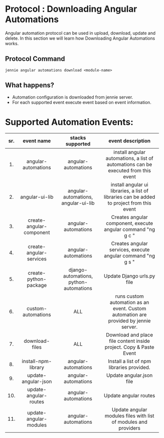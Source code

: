 # Protocol : Downloading Angular Automations
Angular automation protocol can be used in upload, download, update and delete. In this section we will learn how Downloading Angular Automations works. 

## Protocol Command

```
jennie angular automations download <module-name>
```

## What happens?
- Automation configuration is downloaded from jennie server.
- For each supported event execute event based on event information. 

# Supported Automation Events:

| sr. | event name | stacks supported  | event description  |
| :-: | :---:   | :-: | :-: |
| 1. | angular-automations | angular-automations | install angular automations, a list of automations can be executed from this event |
| 2. | angular-ui-lib | angular-automations, angular-ui-lib | install angular ui libraries, a list of libraries can be added to project from this event |
| 3. | create-angular-component | angular-automations | Creates angular component, execute angular command "ng g c <component-name>" |
| 4. | create-angular-services | angular-automations | Creates angular services, execute angular command "ng g s <component-name>" |
| 5. | create-python-package | django-automations, python-automations | Update Django urls.py file |
| 6. | custom-automations | ALL | runs custom automation as an event. Custom automation are provided by jennie server. |
| 7. | download-files | ALL | Download and place file content inside project. Copy & Paste Event |
| 8. | install-npm-library | angular-automations | Install a list of npm libraries provided. |
| 9. | update-angular-json | angular-automations | Update angular.json file |
| 10. | update-angular-routes | angular-automations | Update angular routes |
| 11. | update-angular-modules | angular-automations | Update angular modules files with list of modules and providers |
